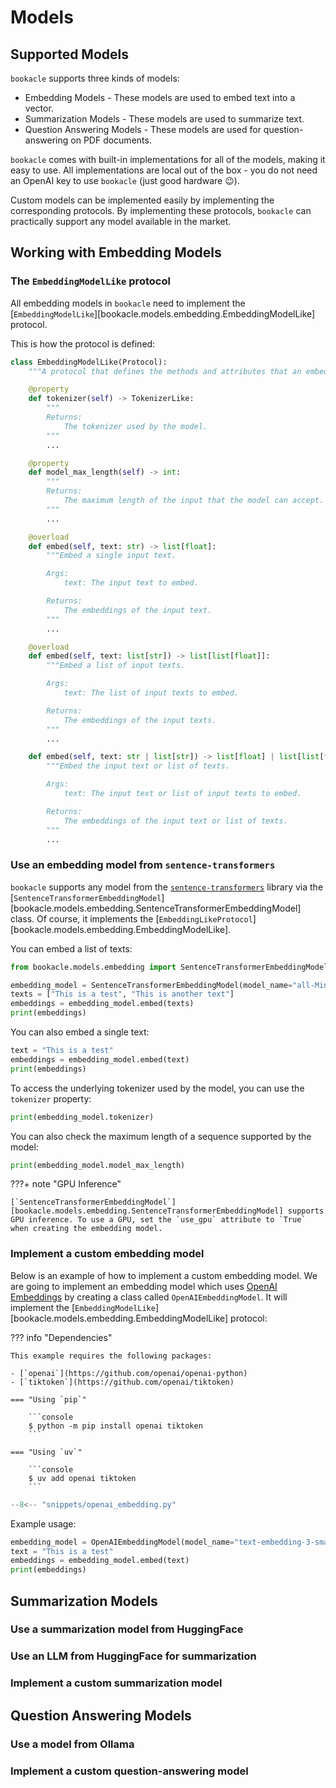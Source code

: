 # Models

## Supported Models

`bookacle` supports three kinds of models:

- Embedding Models - These models are used to embed text into a vector.
- Summarization Models - These models are used to summarize text.
- Question Answering Models - These models are used for question-answering on PDF documents.

`bookacle` comes with built-in implementations for all of the models, making it easy to use. All implementations are local out of the box - you do not need an OpenAI key to use `bookacle` (just good hardware :wink:).

Custom models can be implemented easily by implementing the corresponding protocols. By implementing these protocols, `bookacle` can practically support any model available in the market.

## Working with Embedding Models

### The `EmbeddingModelLike` protocol

All embedding models in `bookacle` need to implement the [`EmbeddingModelLike`][bookacle.models.embedding.EmbeddingModelLike] protocol.

This is how the protocol is defined:

```python
class EmbeddingModelLike(Protocol):
    """A protocol that defines the methods and attributes that an embedding model should implement."""

    @property
    def tokenizer(self) -> TokenizerLike:
        """
        Returns:
            The tokenizer used by the model.
        """
        ...

    @property
    def model_max_length(self) -> int:
        """
        Returns:
            The maximum length of the input that the model can accept.
        """
        ...

    @overload
    def embed(self, text: str) -> list[float]:
        """Embed a single input text.

        Args:
            text: The input text to embed.

        Returns:
            The embeddings of the input text.
        """
        ...

    @overload
    def embed(self, text: list[str]) -> list[list[float]]:
        """Embed a list of input texts.

        Args:
            text: The list of input texts to embed.

        Returns:
            The embeddings of the input texts.
        """
        ...

    def embed(self, text: str | list[str]) -> list[float] | list[list[float]]:
        """Embed the input text or list of texts.

        Args:
            text: The input text or list of input texts to embed.

        Returns:
            The embeddings of the input text or list of texts.
        """
        ...
```

### Use an embedding model from `sentence-transformers`

`bookacle` supports any model from the [`sentence-transformers`](https://sbert.net/) library via the [`SentenceTransformerEmbeddingModel`][bookacle.models.embedding.SentenceTransformerEmbeddingModel] class. Of course, it implements the [`EmbeddingLikeProtocol`][bookacle.models.embedding.EmbeddingModelLike].

You can embed a list of texts:

```python exec="true" source="material-block" result="python" session="embeddings"
from bookacle.models.embedding import SentenceTransformerEmbeddingModel

embedding_model = SentenceTransformerEmbeddingModel(model_name="all-MiniLM-L6-v2")
texts = ["This is a test", "This is another text"]
embeddings = embedding_model.embed(texts)
print(embeddings)
```

You can also embed a single text:

```python exec="true" source="material-block" result="python" session="embeddings"
text = "This is a test"
embeddings = embedding_model.embed(text)
print(embeddings)
```

To access the underlying tokenizer used by the model, you can use the `tokenizer` property:

```python exec="true" source="material-block" result="python" session="embeddings"
print(embedding_model.tokenizer)
```

You can also check the maximum length of a sequence supported by the model:

```python exec="true" source="material-block" result="python" session="embeddings"
print(embedding_model.model_max_length)
```

???+ note "GPU Inference"

    [`SentenceTransformerEmbeddingModel`][bookacle.models.embedding.SentenceTransformerEmbeddingModel] supports GPU inference. To use a GPU, set the `use_gpu` attribute to `True` when creating the embedding model.

### Implement a custom embedding model

Below is an example of how to implement a custom embedding model. We are going to implement an embedding model which uses [OpenAI Embeddings](https://platform.openai.com/docs/guides/embeddings) by creating a class called `OpenAIEmbeddingModel`. It will implement the [`EmbeddingModelLike`][bookacle.models.embedding.EmbeddingModelLike] protocol:

??? info "Dependencies"

    This example requires the following packages:

    - [`openai`](https://github.com/openai/openai-python)
    - [`tiktoken`](https://github.com/openai/tiktoken)

    === "Using `pip`"

        ```console
        $ python -m pip install openai tiktoken
        ```

    === "Using `uv`"

        ```console
        $ uv add openai tiktoken
        ```

```python
--8<-- "snippets/openai_embedding.py"
```

Example usage:

```python
embedding_model = OpenAIEmbeddingModel(model_name="text-embedding-3-small")
text = "This is a test"
embeddings = embedding_model.embed(text)
print(embeddings)
```

## Summarization Models

### Use a summarization model from HuggingFace

### Use an LLM from HuggingFace for summarization

### Implement a custom summarization model

## Question Answering Models

### Use a model from Ollama

### Implement a custom question-answering model
